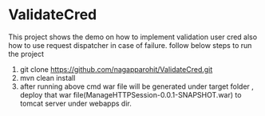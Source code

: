 # ValidateCred
This project shows the demo on how to implement validation user cred also how to use request dispatcher in case of failure. follow below steps to run the project
1. git clone https://github.com/nagapparohit/ValidateCred.git
2. mvn clean install
3. after running above cmd war file will be generated under target folder , deploy that war file(ManageHTTPSession-0.0.1-SNAPSHOT.war) to tomcat server under webapps dir.
